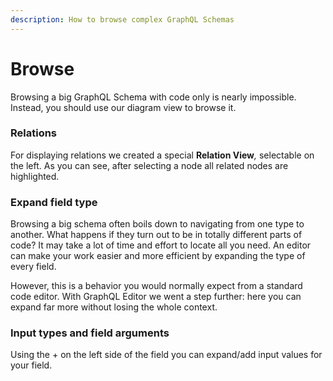 ```yaml
---
description: How to browse complex GraphQL Schemas
---
```


# Browse

Browsing a big GraphQL Schema with code only is nearly impossible. Instead, you should use our diagram view to browse it.

### Relations

For displaying relations we created a special **Relation View**_,_ selectable on the left. As you can see, after selecting a node all related nodes are highlighted.

### Expand field type

Browsing a big schema often boils down to navigating from one type to another. What happens if they turn out to be in totally different parts of code? It may take a lot of time and effort to locate all you need. An editor can make your work easier and more efficient by expanding the type of every field.

However, this is a behavior you would normally expect from a standard code editor. With GraphQL Editor we went a step further: here you can expand far more without losing the whole context.

### Input types and field arguments

Using the + on the left side of the field you can expand/add input values for your field.
